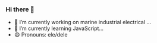 ### Hi there 👋

- 🔭 I’m currently working on marine industrial electrical ...
- 🌱 I’m currently learning JavaScript...
- 😄 Pronouns: ele/dele

<div>
  <a href-"https://github.com/AugustoOmena">
  <img height-"180em" src"https://github-readme-stats.vercel.app/api?username-AugustoOmena_icons-true&theme-dracula&include_all_commits-true&count_private-true"/>
  <img height-"180em" src"https://github-readme-stats.vercel.app/api/top-langs/?username-AugustoOmena&layout-compact&langs_count-16&theme-dracula"/>
</div>
